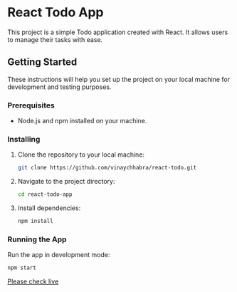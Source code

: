 # React Todo App

This project is a simple Todo application created with React. It allows users to manage their tasks with ease.

## Getting Started

These instructions will help you set up the project on your local machine for development and testing purposes.

### Prerequisites

- Node.js and npm installed on your machine.

### Installing

1. Clone the repository to your local machine:

    ```bash
    git clone https://github.com/vinaychhabra/react-todo.git
    ```

2. Navigate to the project directory:

    ```bash
    cd react-todo-app
    ```

3. Install dependencies:

    ```bash
    npm install
    ```

### Running the App

Run the app in development mode:

```bash
npm start
```
[Please check live](https://react-todo-dldahip99-vinaychhabras-projects.vercel.app/)
